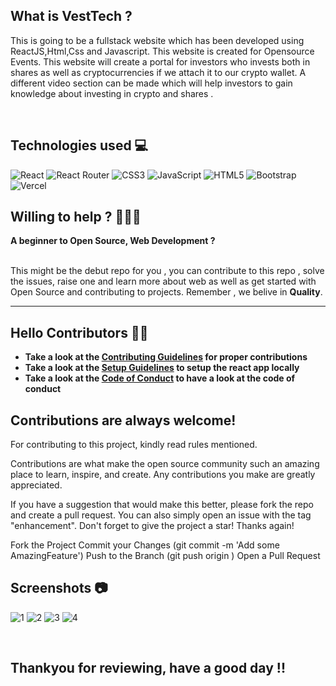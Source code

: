 ## What is VestTech ? 

This is going to be a fullstack website which has been developed using ReactJS,Html,Css and Javascript. This website is created for Opensource Events. This website will create a portal for investors who invests both in shares as well as cryptocurrencies if we attach it to our crypto wallet. A different video section can be made which will help investors to gain knowledge about investing in crypto and shares  .

<br/>


## Technologies used 💻

![React](https://img.shields.io/badge/react-%2320232a.svg?style=for-the-badge&logo=react&logoColor=%2361DAFB)
![React Router](https://img.shields.io/badge/React_Router-CA4245?style=for-the-badge&logo=react-router&logoColor=white)
![CSS3](https://img.shields.io/badge/css3-%231572B6.svg?style=for-the-badge&logo=css3&logoColor=white)
![JavaScript](https://img.shields.io/badge/javascript-%23323330.svg?style=for-the-badge&logo=javascript&logoColor=%23F7DF1E)
![HTML5](https://img.shields.io/badge/html5-%23E34F26.svg?style=for-the-badge&logo=html5&logoColor=white)
![Bootstrap](https://img.shields.io/badge/bootstrap-%23563D7C.svg?style=for-the-badge&logo=bootstrap&logoColor=white)
![Vercel](https://img.shields.io/badge/vercel-%23000000.svg?style=for-the-badge&logo=vercel&logoColor=#00C7B7)


<!-- ##  Useful Links 🌐
Live Site : https://vest-tech.vercel.app/ -->

## Willing to help ? 👩🏻‍💻

**A beginner to Open Source, Web Development ?**  
<br/>

This might be the debut repo for you , you can contribute to this repo , solve the issues, raise one and learn more about web as well as get started with Open Source and contributing to projects. Remember , we belive in **Quality**.

---

## Hello Contributors 👋🏻

- **Take a look at the [Contributing Guidelines](Contributing.md) for proper contributions**
- **Take a look at the [Setup Guidelines](rules/Setup.md) to setup the react app locally**
- **Take a look at the [Code of Conduct](rules/Conduct.md) to have a look at the code of conduct**


##  Contributions are always welcome!

For contributing to this project, kindly read rules mentioned.

Contributions are what make the open source community such an amazing place to learn, inspire, and create. Any contributions you make are greatly appreciated.

If you have a suggestion that would make this better, please fork the repo and create a pull request. You can also simply open an issue with the tag "enhancement". Don't forget to give the project a star! Thanks again!

Fork the Project
Commit your Changes (git commit -m 'Add some AmazingFeature')
Push to the Branch (git push origin )
Open a Pull Request

## Screenshots 📷

![1](https://user-images.githubusercontent.com/78967360/148340328-cbad8948-c377-4e96-9f2c-42fdac9b6ead.png)
![2](https://user-images.githubusercontent.com/78967360/148340403-9a63dea7-6aea-43ca-a51f-ea2c09d8f965.png)
![3](https://user-images.githubusercontent.com/78967360/148340508-ef46aedf-a962-4fda-a278-69e376004e0b.png)
![4](https://user-images.githubusercontent.com/78967360/148340571-b9f40c7d-39b3-41c6-b4a6-492bdf2df17a.png)


<br/>

## Thankyou for reviewing, have a good day !!
